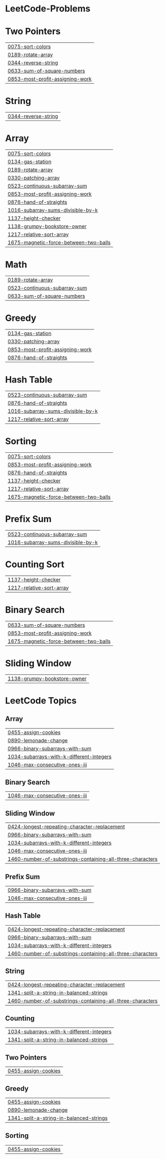 # LeetCode-Problems


# Two Pointers
|  |
| ------- |
| [0075-sort-colors](https://github.com/Ankushyawale987/LeetCode-Problems/tree/master/0075-sort-colors) |
| [0189-rotate-array](https://github.com/Ankushyawale987/LeetCode-Problems/tree/master/0189-rotate-array) |
| [0344-reverse-string](https://github.com/Ankushyawale987/LeetCode-Problems/tree/master/0344-reverse-string) |
| [0633-sum-of-square-numbers](https://github.com/Ankushyawale987/LeetCode-Problems/tree/master/0633-sum-of-square-numbers) |
| [0853-most-profit-assigning-work](https://github.com/Ankushyawale987/LeetCode-Problems/tree/master/0853-most-profit-assigning-work) |
# String
|  |
| ------- |
| [0344-reverse-string](https://github.com/Ankushyawale987/LeetCode-Problems/tree/master/0344-reverse-string) |
# Array
|  |
| ------- |
| [0075-sort-colors](https://github.com/Ankushyawale987/LeetCode-Problems/tree/master/0075-sort-colors) |
| [0134-gas-station](https://github.com/Ankushyawale987/LeetCode-Problems/tree/master/0134-gas-station) |
| [0189-rotate-array](https://github.com/Ankushyawale987/LeetCode-Problems/tree/master/0189-rotate-array) |
| [0330-patching-array](https://github.com/Ankushyawale987/LeetCode-Problems/tree/master/0330-patching-array) |
| [0523-continuous-subarray-sum](https://github.com/Ankushyawale987/LeetCode-Problems/tree/master/0523-continuous-subarray-sum) |
| [0853-most-profit-assigning-work](https://github.com/Ankushyawale987/LeetCode-Problems/tree/master/0853-most-profit-assigning-work) |
| [0876-hand-of-straights](https://github.com/Ankushyawale987/LeetCode-Problems/tree/master/0876-hand-of-straights) |
| [1016-subarray-sums-divisible-by-k](https://github.com/Ankushyawale987/LeetCode-Problems/tree/master/1016-subarray-sums-divisible-by-k) |
| [1137-height-checker](https://github.com/Ankushyawale987/LeetCode-Problems/tree/master/1137-height-checker) |
| [1138-grumpy-bookstore-owner](https://github.com/Ankushyawale987/LeetCode-Problems/tree/master/1138-grumpy-bookstore-owner) |
| [1217-relative-sort-array](https://github.com/Ankushyawale987/LeetCode-Problems/tree/master/1217-relative-sort-array) |
| [1675-magnetic-force-between-two-balls](https://github.com/Ankushyawale987/LeetCode-Problems/tree/master/1675-magnetic-force-between-two-balls) |
# Math
|  |
| ------- |
| [0189-rotate-array](https://github.com/Ankushyawale987/LeetCode-Problems/tree/master/0189-rotate-array) |
| [0523-continuous-subarray-sum](https://github.com/Ankushyawale987/LeetCode-Problems/tree/master/0523-continuous-subarray-sum) |
| [0633-sum-of-square-numbers](https://github.com/Ankushyawale987/LeetCode-Problems/tree/master/0633-sum-of-square-numbers) |
# Greedy
|  |
| ------- |
| [0134-gas-station](https://github.com/Ankushyawale987/LeetCode-Problems/tree/master/0134-gas-station) |
| [0330-patching-array](https://github.com/Ankushyawale987/LeetCode-Problems/tree/master/0330-patching-array) |
| [0853-most-profit-assigning-work](https://github.com/Ankushyawale987/LeetCode-Problems/tree/master/0853-most-profit-assigning-work) |
| [0876-hand-of-straights](https://github.com/Ankushyawale987/LeetCode-Problems/tree/master/0876-hand-of-straights) |
# Hash Table
|  |
| ------- |
| [0523-continuous-subarray-sum](https://github.com/Ankushyawale987/LeetCode-Problems/tree/master/0523-continuous-subarray-sum) |
| [0876-hand-of-straights](https://github.com/Ankushyawale987/LeetCode-Problems/tree/master/0876-hand-of-straights) |
| [1016-subarray-sums-divisible-by-k](https://github.com/Ankushyawale987/LeetCode-Problems/tree/master/1016-subarray-sums-divisible-by-k) |
| [1217-relative-sort-array](https://github.com/Ankushyawale987/LeetCode-Problems/tree/master/1217-relative-sort-array) |
# Sorting
|  |
| ------- |
| [0075-sort-colors](https://github.com/Ankushyawale987/LeetCode-Problems/tree/master/0075-sort-colors) |
| [0853-most-profit-assigning-work](https://github.com/Ankushyawale987/LeetCode-Problems/tree/master/0853-most-profit-assigning-work) |
| [0876-hand-of-straights](https://github.com/Ankushyawale987/LeetCode-Problems/tree/master/0876-hand-of-straights) |
| [1137-height-checker](https://github.com/Ankushyawale987/LeetCode-Problems/tree/master/1137-height-checker) |
| [1217-relative-sort-array](https://github.com/Ankushyawale987/LeetCode-Problems/tree/master/1217-relative-sort-array) |
| [1675-magnetic-force-between-two-balls](https://github.com/Ankushyawale987/LeetCode-Problems/tree/master/1675-magnetic-force-between-two-balls) |
# Prefix Sum
|  |
| ------- |
| [0523-continuous-subarray-sum](https://github.com/Ankushyawale987/LeetCode-Problems/tree/master/0523-continuous-subarray-sum) |
| [1016-subarray-sums-divisible-by-k](https://github.com/Ankushyawale987/LeetCode-Problems/tree/master/1016-subarray-sums-divisible-by-k) |
# Counting Sort
|  |
| ------- |
| [1137-height-checker](https://github.com/Ankushyawale987/LeetCode-Problems/tree/master/1137-height-checker) |
| [1217-relative-sort-array](https://github.com/Ankushyawale987/LeetCode-Problems/tree/master/1217-relative-sort-array) |
# Binary Search
|  |
| ------- |
| [0633-sum-of-square-numbers](https://github.com/Ankushyawale987/LeetCode-Problems/tree/master/0633-sum-of-square-numbers) |
| [0853-most-profit-assigning-work](https://github.com/Ankushyawale987/LeetCode-Problems/tree/master/0853-most-profit-assigning-work) |
| [1675-magnetic-force-between-two-balls](https://github.com/Ankushyawale987/LeetCode-Problems/tree/master/1675-magnetic-force-between-two-balls) |
# Sliding Window
|  |
| ------- |
| [1138-grumpy-bookstore-owner](https://github.com/Ankushyawale987/LeetCode-Problems/tree/master/1138-grumpy-bookstore-owner) |
<!---LeetCode Topics Start-->
# LeetCode Topics
## Array
|  |
| ------- |
| [0455-assign-cookies](https://github.com/Ankushyawale987/LeetCode-Problems/tree/master/0455-assign-cookies) |
| [0890-lemonade-change](https://github.com/Ankushyawale987/LeetCode-Problems/tree/master/0890-lemonade-change) |
| [0966-binary-subarrays-with-sum](https://github.com/Ankushyawale987/LeetCode-Problems/tree/master/0966-binary-subarrays-with-sum) |
| [1034-subarrays-with-k-different-integers](https://github.com/Ankushyawale987/LeetCode-Problems/tree/master/1034-subarrays-with-k-different-integers) |
| [1046-max-consecutive-ones-iii](https://github.com/Ankushyawale987/LeetCode-Problems/tree/master/1046-max-consecutive-ones-iii) |
## Binary Search
|  |
| ------- |
| [1046-max-consecutive-ones-iii](https://github.com/Ankushyawale987/LeetCode-Problems/tree/master/1046-max-consecutive-ones-iii) |
## Sliding Window
|  |
| ------- |
| [0424-longest-repeating-character-replacement](https://github.com/Ankushyawale987/LeetCode-Problems/tree/master/0424-longest-repeating-character-replacement) |
| [0966-binary-subarrays-with-sum](https://github.com/Ankushyawale987/LeetCode-Problems/tree/master/0966-binary-subarrays-with-sum) |
| [1034-subarrays-with-k-different-integers](https://github.com/Ankushyawale987/LeetCode-Problems/tree/master/1034-subarrays-with-k-different-integers) |
| [1046-max-consecutive-ones-iii](https://github.com/Ankushyawale987/LeetCode-Problems/tree/master/1046-max-consecutive-ones-iii) |
| [1460-number-of-substrings-containing-all-three-characters](https://github.com/Ankushyawale987/LeetCode-Problems/tree/master/1460-number-of-substrings-containing-all-three-characters) |
## Prefix Sum
|  |
| ------- |
| [0966-binary-subarrays-with-sum](https://github.com/Ankushyawale987/LeetCode-Problems/tree/master/0966-binary-subarrays-with-sum) |
| [1046-max-consecutive-ones-iii](https://github.com/Ankushyawale987/LeetCode-Problems/tree/master/1046-max-consecutive-ones-iii) |
## Hash Table
|  |
| ------- |
| [0424-longest-repeating-character-replacement](https://github.com/Ankushyawale987/LeetCode-Problems/tree/master/0424-longest-repeating-character-replacement) |
| [0966-binary-subarrays-with-sum](https://github.com/Ankushyawale987/LeetCode-Problems/tree/master/0966-binary-subarrays-with-sum) |
| [1034-subarrays-with-k-different-integers](https://github.com/Ankushyawale987/LeetCode-Problems/tree/master/1034-subarrays-with-k-different-integers) |
| [1460-number-of-substrings-containing-all-three-characters](https://github.com/Ankushyawale987/LeetCode-Problems/tree/master/1460-number-of-substrings-containing-all-three-characters) |
## String
|  |
| ------- |
| [0424-longest-repeating-character-replacement](https://github.com/Ankushyawale987/LeetCode-Problems/tree/master/0424-longest-repeating-character-replacement) |
| [1341-split-a-string-in-balanced-strings](https://github.com/Ankushyawale987/LeetCode-Problems/tree/master/1341-split-a-string-in-balanced-strings) |
| [1460-number-of-substrings-containing-all-three-characters](https://github.com/Ankushyawale987/LeetCode-Problems/tree/master/1460-number-of-substrings-containing-all-three-characters) |
## Counting
|  |
| ------- |
| [1034-subarrays-with-k-different-integers](https://github.com/Ankushyawale987/LeetCode-Problems/tree/master/1034-subarrays-with-k-different-integers) |
| [1341-split-a-string-in-balanced-strings](https://github.com/Ankushyawale987/LeetCode-Problems/tree/master/1341-split-a-string-in-balanced-strings) |
## Two Pointers
|  |
| ------- |
| [0455-assign-cookies](https://github.com/Ankushyawale987/LeetCode-Problems/tree/master/0455-assign-cookies) |
## Greedy
|  |
| ------- |
| [0455-assign-cookies](https://github.com/Ankushyawale987/LeetCode-Problems/tree/master/0455-assign-cookies) |
| [0890-lemonade-change](https://github.com/Ankushyawale987/LeetCode-Problems/tree/master/0890-lemonade-change) |
| [1341-split-a-string-in-balanced-strings](https://github.com/Ankushyawale987/LeetCode-Problems/tree/master/1341-split-a-string-in-balanced-strings) |
## Sorting
|  |
| ------- |
| [0455-assign-cookies](https://github.com/Ankushyawale987/LeetCode-Problems/tree/master/0455-assign-cookies) |
<!---LeetCode Topics End-->
